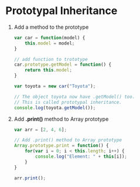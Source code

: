# Prototypal Inheritance

1. Add a method to the prototype
    ```javascript
    var car = function(model) {
        this.model = model;
    }

    // add function to trototype
    car.prototype.getModel = function() {
        return this.model;
    }

    var toyota = new car("Toyota");

    // The object toyota now have .getModel() too. 
    // This is called prototypal inheritance.
    console.log(toyota.getModel());
    ```

2. Add **.print()** method to Array prototype
    ```javascript
    var arr = [2, 4, 6];

    // Add .print() method to Array prototype
    Array.prototype.print = function() {
        for(var i = 0; i < this.length; i++) {
            console.log("Element: " + this[i]);
        }
    }

    arr.print();
    ```